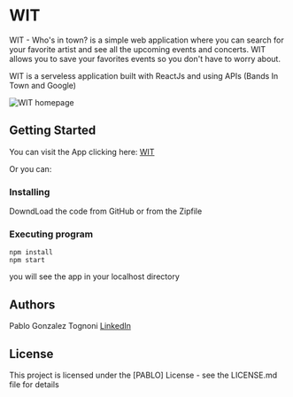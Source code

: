 # WIT

WIT - Who's in town? is a simple web application where you can search for your favorite artist and see all the upcoming events and concerts.
WIT allows you to save your favorites events so you don't have to worry about.

WIT is a serveless application built with ReactJs and using APIs (Bands In Town and Google)

![WIT homepage](https://res.cloudinary.com/dgamncxcz/image/upload/v1700624916/Screenshot_2023-11-22_at_03.47.34_lybq8z.png)

## Getting Started

You can visit the App clicking here: [WIT](https://crowded-bands.web.app/)

Or you can: 

### Installing
DowndLoad the code from GitHub or from the Zipfile

### Executing program

```
npm install
npm start
```
you will see the app in your localhost directory


## Authors


Pablo Gonzalez Tognoni 
[LinkedIn](https://www.linkedin.com/in/pgtognoni/)


## License

This project is licensed under the [PABLO] License - see the LICENSE.md file for details
